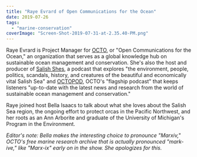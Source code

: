 ```yaml
---
title: "Raye Evrard of Open Communications for the Ocean"
date: 2019-07-26
tags: 
  - "marine-conservation"
coverImage: "Screen-Shot-2019-07-31-at-2.35.40-PM.png"
---
```


Raye Evrard is Project Manager for [OCTO](https://www.octogroup.org), or "Open Communications for the Ocean," an organization that serves as a global knowledge hub on sustainable ocean management and conservation. She's also the host and producer of [Salish Shes](https://www.salishshes.com), a podcast that explores "the environment, people, politics, scandals, history, and creatures of the beautiful and economically vital Salish Sea" and [OCTOPOD](https://www.openchannels.org/podcasts/octopod), OCTO's "flagship podcast" that keeps listeners "up-to-date with the latest news and research from the world of sustainable ocean management and conservation."

<!--more-->

Raye joined host Bella Isaacs to talk about what she loves about the Salish Sea region, the ongoing effort to protect orcas in the Pacific Northwest, and her roots as an Ann Arborite and graduate of the University of Michigan's Program in the Environment.

_Editor's note: Bella makes the interesting choice to pronounce "Marxiv," OCTO's free marine research archive that is actually pronounced "mark-ive," like "Marx-ix" early on in the show. She apologizes for this._

